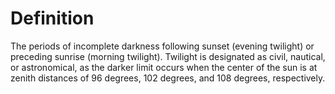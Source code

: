 # Definition

The periods of incomplete darkness following sunset (evening twilight)
or preceding sunrise (morning twilight). Twilight is designated as
civil, nautical, or astronomical, as the darker limit occurs when the
center of the sun is at zenith distances of 96 degrees, 102 degrees, and
108 degrees, respectively.
